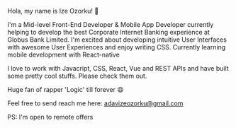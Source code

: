 Hola, my name is Ize Ozorku! 👋

I'm a Mid-level Front-End Developer & Mobile App Developer currently helping to develop the best Corporate Internet Banking experience at Globus Bank Limited. I'm excited about developing intuitive User Interfaces with awesome User Experiences and enjoy writing CSS. Currently learning mobile development with React-native

I love to work with Javacript, CSS, React, Vue and REST APIs and have built some pretty cool stuffs. Please check them out.

Huge fan of rapper 'Logic' till forever 😄

Feel free to send reach me here: adavizeozorku@gmail.com

PS: I'm open to remote offers
